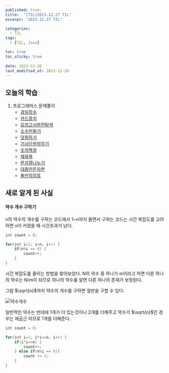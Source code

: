 ```yaml
---
published: true;
title:  "[TIL]2023.12.27 TIL"
excerpt: "2023.12.27 TIL"

categories:
  - TIL
tags:
  - [TIL, Java]

toc: true
toc_sticky: true
 
date: 2023-12-26
last_modified_at: 2023-12-26
---
```


## 오늘의 학습
1. 프로그래머스 문제풀이  
    - [과일장수](https://school.programmers.co.kr/learn/courses/30/lessons/135808)  
    - [카드뭉치](https://school.programmers.co.kr/learn/courses/30/lessons/159994)
    - [모의고사완전탐색](https://school.programmers.co.kr/learn/courses/30/lessons/42840)
    - [소수만들기](https://school.programmers.co.kr/learn/courses/30/lessons/12977)
    - [덧칠하기](https://school.programmers.co.kr/learn/courses/30/lessons/161989?language=java)
    - [기사단원의무기](https://school.programmers.co.kr/learn/courses/30/lessons/136798)
    - [숫자짝꿍](https://school.programmers.co.kr/learn/courses/30/lessons/131128)
    - [체육복](https://school.programmers.co.kr/learn/courses/30/lessons/42862?language=java)
    - [문자열나누기](https://school.programmers.co.kr/learn/courses/30/lessons/140108)
    - [대충만든자판](https://school.programmers.co.kr/learn/courses/30/lessons/160586)
    - [둘만의암호](https://school.programmers.co.kr/learn/courses/30/lessons/155652)
    


## 새로 알게 된 사실
#### 약수 개수 구하기
n의 약수의 개수를 구하는 코드에서 1~n까지 돌면서 구하는 코드는 시간 복잡도를 고려하면 n이 커졌을 때 시간초과가 났다.
```java
int count = 0;

for(int i=1; i<n; i++) {
    if(n%i == 0) {
        count++;
    }
}
```
시간 복잡도를 줄이는 방법을 찾아보았다. N의 약수 중 하나가 m이라고 하면 다른 하나의 약수는 N/m이 되므로 하나의 약수를 알면 다른 하나의 존재가 보장된다.   

그럼 $\sqrt{n}$까지 약수의 개수를 구하면 절반을 구할 수 있다. 

![약수개수](https://github.com/gunnu3226/Coding-test/assets/139452702/fe2269ce-e437-4e75-9ae0-603dc1da235d)
  

일반적인 약수는 반대에 1개가 더 있는것이니 2개를 더해주고 약수가 $\sqrt{n}$인 경우는 제곱근 이므로 1개를 더해준다.

```java
int count = 0;

for(int i=1; i*i<=n; i++) {
    if(i*i==n) {
        count++;
    } else if(n%i == 0){
        count += 2;
    }
}
```


